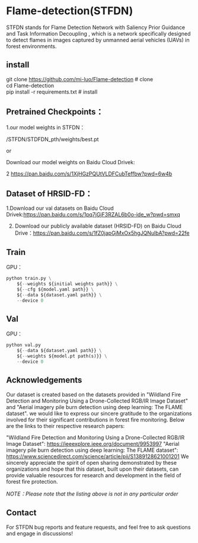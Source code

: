 
# Flame-detection(STFDN)
STFDN stands for Flame Detection Network with Saliency Prior Guidance and Task Information Decoupling , which is a network specifically designed to detect flames in images captured by unmanned aerial vehicles (UAVs) in forest environments.


## install

git clone https://github.com/mi-luo/Flame-detection  # clone  
cd Flame-detection  
pip install -r requirements.txt  #  install  



## Pretrained Checkpoints：

1.our model weights in STFDN：

/STFDN/STDFDN_pth/weights/best.pt

or

Download our model weights on Baidu Cloud Drivek:  

2 https://pan.baidu.com/s/1XjHGzPQUtVLDFCubTeffbw?pwd=6w4b  





## Dataset of HRSID-FD：

1.Download our val datasets on Baidu Cloud Drivek:https://pan.baidu.com/s/1pq7jGjF3RZAL6b0o-ide_w?pwd=smxq  

2. Download our publicly available dataset (HRSID-FD) on Baidu Cloud Drive：https://pan.baidu.com/s/1fZ0japGjMxOx5hgJQNuIbA?pwd=22fe  




## Train

GPU：
```python 
python train.py \
    ${--weights ${initial weights path}} \
    ${--cfg ${model.yaml path}} \
    ${--data ${dataset.yaml path}} \
    --device 0
```


## Val

GPU：
```python 
python val.py
    ${--data ${dataset.yaml path}} \
    ${--weights ${model.pt path(s)}} \
    --device 0
```


## Acknowledgements
  Our dataset is created based on the datasets provided in "Wildland Fire Detection and Monitoring Using a Drone-Collected RGB/IR Image Dataset" and "Aerial imagery pile burn detection using deep learning: The FLAME dataset". we would like to express our sincere gratitude to the organizations involved for their significant contributions in forest fire monitoring. Below are the links to their respective research papers:

  "Wildland Fire Detection and Monitoring Using a Drone-Collected RGB/IR Image Dataset": https://ieeexplore.ieee.org/document/9953997
  "Aerial imagery pile burn detection using deep learning: The FLAME dataset": https://www.sciencedirect.com/science/article/pii/S1389128621001201
  We sincerely appreciate the spirit of open sharing demonstrated by these organizations and hope that this dataset, built upon their datasets, can provide valuable resources for research and development in the field of forest fire protection.

*NOTE：Please note that the listing above is not in any particular order*



## Contact
For STFDN bug reports and feature requests, and feel free to ask questions and engage in discussions!
